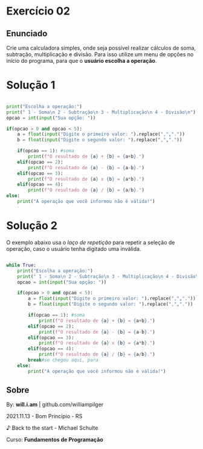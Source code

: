 # Exercício 02

## Enunciado

Crie uma calculadora simples, onde seja possível realizar cálculos de soma, subtração, multiplicação e divisão. Para isso utilize um menu de opções no início do programa, para que o **usuário escolha a operação**.

# Solução 1

```py

print("Escolha a operação:")
print(" 1 - Soma\n 2 - Subtração\n 3 - Multiplicação\n 4 - Divisão\n")
opcao = int(input("Sua opção: "))

if(opcao > 0 and opcao < 5):
    a = float(input("Digite o primeiro valor: ").replace(",","."))
    b = float(input("Digite o segundo valor: ").replace(",","."))

    if(opcao == 1): #soma
        print(f"O resultado de {a} + {b} = {a+b}.")
    elif(opcao == 2):
        print(f"O resultado de {a} - {b} = {a-b}.")
    elif(opcao == 3):
        print(f"O resultado de {a} x {b} = {a*b}.")
    elif(opcao == 4):
        print(f"O resultado de {a} / {b} = {a/b}.")
else:
    print("A operação que você informou não é válida!")

```

# Solução 2

O exemplo abaixo usa o *laço de repetição* para repetir a seleção de operação, caso o usuário tenha digitado uma inválida.

```py

while True:
    print("Escolha a operação:")
    print(" 1 - Soma\n 2 - Subtração\n 3 - Multiplicação\n 4 - Divisão\n")
    opcao = int(input("Sua opção: "))

    if(opcao > 0 and opcao < 5):
        a = float(input("Digite o primeiro valor: ").replace(",","."))
        b = float(input("Digite o segundo valor: ").replace(",","."))

        if(opcao == 1): #soma
            print(f"O resultado de {a} + {b} = {a+b}.")
        elif(opcao == 2):
            print(f"O resultado de {a} - {b} = {a-b}.")
        elif(opcao == 3):
            print(f"O resultado de {a} x {b} = {a*b}.")
        elif(opcao == 4):
            print(f"O resultado de {a} / {b} = {a/b}.")
        break#se chegou aqui, para
    else:
        print("A operação que você informou não é válida!")

```

## Sobre

By: **will.i.am** | github.com/williampilger

2021.11.13 - Bom Princípio - RS

♪ Back to the start - Michael Schulte

Curso: **Fundamentos de Programação**